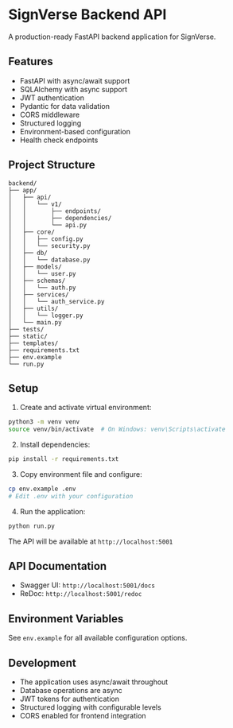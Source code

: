 # SignVerse Backend API

A production-ready FastAPI backend application for SignVerse.

## Features

- FastAPI with async/await support
- SQLAlchemy with async support
- JWT authentication
- Pydantic for data validation
- CORS middleware
- Structured logging
- Environment-based configuration
- Health check endpoints

## Project Structure

```
backend/
├── app/
│   ├── api/
│   │   └── v1/
│   │       ├── endpoints/
│   │       ├── dependencies/
│   │       └── api.py
│   ├── core/
│   │   ├── config.py
│   │   └── security.py
│   ├── db/
│   │   └── database.py
│   ├── models/
│   │   └── user.py
│   ├── schemas/
│   │   └── auth.py
│   ├── services/
│   │   └── auth_service.py
│   ├── utils/
│   │   └── logger.py
│   └── main.py
├── tests/
├── static/
├── templates/
├── requirements.txt
├── env.example
└── run.py
```

## Setup

1. Create and activate virtual environment:
```bash
python3 -m venv venv
source venv/bin/activate  # On Windows: venv\Scripts\activate
```

2. Install dependencies:
```bash
pip install -r requirements.txt
```

3. Copy environment file and configure:
```bash
cp env.example .env
# Edit .env with your configuration
```

4. Run the application:
```bash
python run.py
```

The API will be available at `http://localhost:5001`

## API Documentation

- Swagger UI: `http://localhost:5001/docs`
- ReDoc: `http://localhost:5001/redoc`

## Environment Variables

See `env.example` for all available configuration options.

## Development

- The application uses async/await throughout
- Database operations are async
- JWT tokens for authentication
- Structured logging with configurable levels
- CORS enabled for frontend integration
